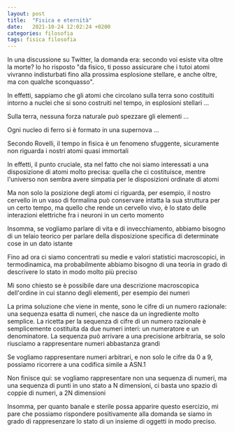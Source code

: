 ```yaml
---
layout: post
title:  "Fisica e eternità"
date:   2021-10-24 12:02:24 +0200
categories: filosofia
tags: fisica filosofia
---
```

In una discussione su Twitter, la domanda era: secondo voi esiste vita oltre la morte? Io ho risposto "da fisico, ti posso assicurare
che i tutoi atomi vivranno indisturbati fino alla prossima esplosione stellare, e anche oltre, ma con qualche sconquasso".

In effetti, sappiamo che gli atomi che circolano sulla terra sono costituiti intorno a nuclei che si sono costruiti nel tempo, in
esplosioni stellari ...

Sulla terra, nessuna forza naturale può spezzare gli elementi ...

Ogni nucleo di ferro si è formato in una supernova ...

Secondo Rovelli, il tempo in fisica è un fenomeno sfuggente, sicuramente non riguarda i nostri atomi quasi immortali

In effetti, il punto cruciale, sta nel fatto che noi siamo interessati a una disposizione di atomi molto precisa: quella che ci costituisce, 
mentre l'universo non sembra avere simpatia per le disposizioni ordinate di atomi

Ma non solo la posizione degli atomi ci riguarda, per esempio, il nostro cervello in un vaso di formalina può conservare intatta la sua struttura per
un certo tempo, ma quello che rende un cervello vivo, è lo stato delle interazioni elettriche fra i neuroni in un certo momento

Insomma, se vogliamo parlare di vita e di invecchiamento, abbiamo bisogno di un telaio teorico per parlare della disposizione specifica di determinate
cose in un dato istante

Fino ad ora ci siamo concentrati su medie e valori statistici macroscopici, in termodinamica, ma probabilmente abbiamo bisogno di una teoria in
grado di descrivere lo stato in modo molto più preciso

Mi sono chiesto se è possibile dare una descrizione macroscopica dell'ordine in cui stanno degli elementi, per esempio dei numeri

La prima soluzione che viene in mente, sono le cifre di un numero razionale: una sequenza esatta di numeri, che nasce da un ingrediente molto semplice. 
La ricetta per la sequenza di cifre di un numero razionale è semplicemente costituita da due numeri interi: un numeratore e un denominatore. La sequenza può arrivare a una precisione arbitraria, se solo riusciamo a rappresentare numeri abbastanza grandi

Se vogliamo rappresentare numeri arbitrari, e non solo le cifre da 0 a 9, possiamo ricorrere a una codifica simile a ASN.1

Non finisce qui: se vogliamo rappresentare non una sequenza di numeri, ma una sequenza di punti in uno stato a N dimensioni, ci basta uno spazio di coppie di numeri, a 2N dimensioni

Insomma, per quanto banale e sterile possa apparire questo esercizio, mi pare che possiamo rispondere positivamente alla domanda se siamo in grado di rappresenzare lo stato di un insieme di oggetti in modo preciso.